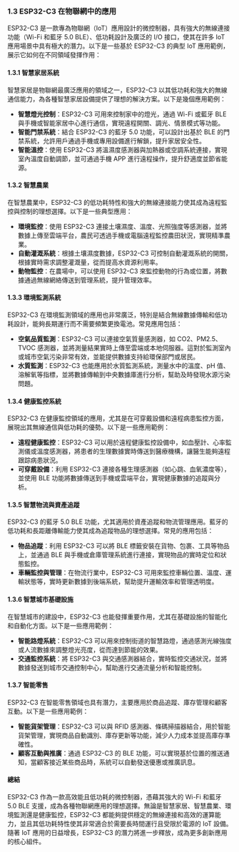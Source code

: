 ### 1.3 ESP32-C3 在物聯網中的應用

ESP32-C3 是一款專為物聯網（IoT）應用設計的微控制器，具有強大的無線連接功能（Wi-Fi 和藍牙 5.0 BLE）、低功耗設計及廣泛的 I/O 接口，使其在許多 IoT 應用場景中具有極大的潛力。以下是一些基於 ESP32-C3 的典型 IoT 應用範例，展示它如何在不同領域發揮作用：

#### **1.3.1 智慧家居系統**

智慧家居是物聯網最廣泛應用的領域之一，ESP32-C3 以其低功耗和強大的無線通信能力，為各種智慧家居設備提供了理想的解決方案。以下是幾個應用範例：

- **智慧燈光控制**：ESP32-C3 可用來控制家中的燈光，通過 Wi-Fi 或藍牙 BLE 與手機或智能家居中心進行通信，實現遠程開關、調光、情景模式等功能。
- **智能門禁系統**：結合 ESP32-C3 的藍牙 5.0 功能，可以設計出基於 BLE 的門禁系統，允許用戶通過手機或專用設備進行解鎖，提升家居安全性。
- **智能溫控**：使用 ESP32-C3 將溫濕度感測器與加熱器或空調系統連接，實現室內溫度自動調節，並可通過手機 APP 進行遠程操作，提升舒適度並節省能源。

#### **1.3.2 智慧農業**

在智慧農業中，ESP32-C3 的低功耗特性和強大的無線連接能力使其成為遠程監控與控制的理想選擇。以下是一些典型應用：

- **環境監控**：使用 ESP32-C3 連接土壤濕度、溫度、光照強度等感測器，並將數據上傳至雲端平台，農民可透過手機或電腦遠程監控農田狀況，實現精準農業。
- **自動灌溉系統**：根據土壤濕度數據，ESP32-C3 可控制自動灌溉系統的開關，根據實時需求調整灌溉量，從而提高水資源利用率。
- **動物監控**：在農場中，可以使用 ESP32-C3 來監控動物的行為或位置，將數據通過無線網絡傳送到管理系統，提升管理效率。

#### **1.3.3 環境監測系統**

ESP32-C3 在環境監測領域的應用也非常廣泛，特別是結合無線數據傳輸和低功耗設計，能夠長期運行而不需要頻繁更換電池。常見應用包括：

- **空氣品質監測**：ESP32-C3 可以連接空氣質量感測器，如 CO2、PM2.5、TVOC 感測器，並將測量結果實時上傳至雲端或本地伺服器。這對於監測室內或城市空氣污染非常有效，並能提供數據支持給環保部門或居民。
- **水質監測**：ESP32-C3 也能應用於水質監測系統，測量水中的溫度、pH 值、溶解氧等指標，並將數據傳輸到中央數據庫進行分析，幫助及時發現水源污染問題。

#### **1.3.4 健康監控系統**

ESP32-C3 在健康監控領域的應用，尤其是在可穿戴設備和遠程病患監控方面，展現出其無線通信與低功耗的優勢。以下是一些應用範例：

- **遠程健康監控**：ESP32-C3 可以用於遠程健康監控設備中，如血壓計、心率監測儀或溫度感測器，將患者的生理數據實時傳送到醫療機構，讓醫生能夠遠程跟踪病患狀況。
- **可穿戴設備**：利用 ESP32-C3 連接各種生理感測器（如心跳、血氧濃度等），並使用 BLE 功能將數據傳送到手機或雲端平台，實現健康數據的追蹤與分析。

#### **1.3.5 智慧物流與資產追蹤**

ESP32-C3 的藍牙 5.0 BLE 功能，尤其適用於資產追蹤和物流管理應用。藍牙的低功耗和長距離傳輸能力使其成為追蹤物品的理想選擇。常見的應用包括：

- **物品追蹤**：利用 ESP32-C3 可以將 BLE 標籤安裝在貨物、包裹、工具等物品上，並通過 BLE 與手機或倉庫管理系統進行連接，實現物品的實時定位和狀態監控。
- **車輛監控與管理**：在物流行業中，ESP32-C3 可用來監控車輛位置、溫度、運輸狀態等，實時更新數據到後端系統，幫助提升運輸效率和管理透明度。

#### **1.3.6 智慧城市基礎設施**

在智慧城市的建設中，ESP32-C3 也能發揮重要作用，尤其在基礎設施的智能化和自動化方面。以下是一些應用範例：

- **智能路燈系統**：ESP32-C3 可以用來控制街道的智慧路燈，通過感測光線強度或人流數據來調整燈光亮度，從而達到節能的效果。
- **交通監控系統**：將 ESP32-C3 與交通感測器結合，實時監控交通狀況，並將數據發送到城市交通控制中心，幫助進行交通流量分析和智能控制。

#### **1.3.7 智能零售**

ESP32-C3 在智能零售領域也具有潛力，主要應用於商品追蹤、庫存管理和顧客互動。以下是一些應用範例：

- **智能貨架管理**：ESP32-C3 可以與 RFID 感測器、條碼掃描器結合，用於智能貨架管理，實現商品自動識別、庫存更新等功能，減少人力成本並提高庫存準確性。
- **顧客互動與推廣**：通過 ESP32-C3 的 BLE 功能，可以實現基於位置的推送通知，當顧客接近某些商品時，系統可以自動發送優惠或推廣訊息。

#### **總結**

ESP32-C3 作為一款高效能且低功耗的微控制器，憑藉其強大的 Wi-Fi 和藍牙 5.0 BLE 支援，成為各種物聯網應用的理想選擇。無論是智慧家居、智慧農業、環境監測還是健康監控，ESP32-C3 都能夠提供穩定的無線連接和高效的運算能力，並且其低功耗特性使其非常適合於需要長時間運行且受限於電源的 IoT 設備。隨著 IoT 應用的日益增長，ESP32-C3 的潛力將進一步釋放，成為更多創新應用的核心組件。